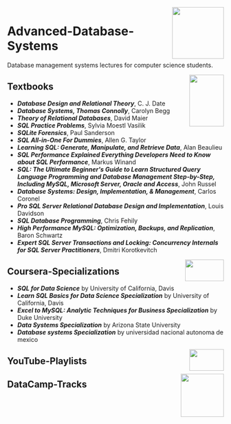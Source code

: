 <img align="right" width="120" height="120" src="https://github.com/cs-MohamedAyman/Computer-Science-Textbooks/blob/master/logos/database-systems.jpg">

# Advanced-Database-Systems
Database management systems lectures for computer science students.

<img align="right" width="80" height="120" src="https://github.com/cs-MohamedAyman/Computer-Science-Textbooks/blob/master/logos/textbooks.jpg">

## Textbooks

* ***Database Design and Relational Theory***, C. J. Date
* ***Database Systems, Thomas Connolly***, Carolyn Begg
* ***Theory of Relational Databases***, David Maier
* ***SQL Practice Problems***, Sylvia Moestl Vasilik
* ***SQLite Forensics***, Paul Sanderson
* ***SQL All-in-One For Dummies***, Allen G. Taylor
* ***Learning SQL: Generate, Manipulate, and Retrieve Data***, Alan Beaulieu
* ***SQL Performance Explained Everything Developers Need to Know about SQL Performance***, Markus Winand
* ***SQL: The Ultimate Beginner's Guide to Learn Structured Query Language Programming and Database Management Step-by-Step, Including MySQL, Microsoft Server, Oracle and Access***, John Russel
* ***Database Systems: Design, Implementation, & Management***, Carlos Coronel
* ***Pro SQL Server Relational Database Design and Implementation***, Louis Davidson
* ***SQL Database Programming***, Chris Fehily
* ***High Performance MySQL: Optimization, Backups, and Replication***, Baron Schwartz
* ***Expert SQL Server Transactions and Locking: Concurrency Internals for SQL Server Practitioners***, Dmitri Korotkevitch

<img align="right" width="90" height="50" src="https://github.com/cs-MohamedAyman/Coursera-Specializations/blob/master/organizations-logos/coursera.jpg">

## Coursera-Specializations

* ***SQL for Data Science*** by University of California, Davis
* ***Learn SQL Basics for Data Science Specialization*** by University of California, Davis
* ***Excel to MySQL: Analytic Techniques for Business Specialization*** by Duke University
* ***Data Systems Specialization*** by Arizona State University
* ***Database systems Specialization*** by universidad nacional autonoma de mexico

<img align="right" width="80" height="50" src="https://github.com/cs-MohamedAyman/YouTube-Playlists/blob/master/organizations-logos/youtube.jpg">

## YouTube-Playlists

<img align="right" width="100" height="100" src="https://github.com/cs-MohamedAyman/DataCamp-Tracks/blob/master/organizations-logos/datacamp.jpg">

## DataCamp-Tracks
